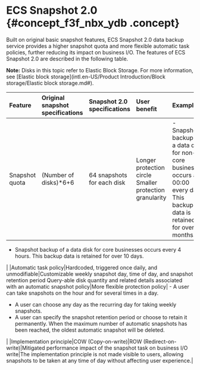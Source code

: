 # ECS Snapshot 2.0 {#concept_f3f_nbx_ydb .concept}

Built on original basic snapshot features, ECS Snapshot 2.0 data backup service provides a higher snapshot quota and more flexible automatic task policies, further reducing its impact on business I/O. The features of ECS Snapshot 2.0 are described in the following table.

**Note:** Disks in this topic refer to Elastic Block Storage. For more information, see [Elastic block storage](intl.en-US/Product Introduction/Block storage/Elastic block storage.md#).

|Feature|Original snapshot specifications|Snapshot 2.0 specifications|User benefit|Example|
|:------|:-------------------------------|:--------------------------|:-----------|:------|
|Snapshot quota|\(Number of disks\)\*6+6|64 snapshots for each disk|Longer protection circle Smaller protection granularity| -   Snapshot backup of a data disk for non-core businesses occurs at 00:00 every day. This backup data is retained for over 2 months.
-   Snapshot backup of a data disk for core businesses occurs every 4 hours. This backup data is retained for over 10 days.

 |
|Automatic task policy|Hardcoded, triggered once daily, and unmodifiable|Customizable weekly snapshot day, time of day, and snapshot retention period Query-able disk quantity and related details associated with an automatic snapshot policy|More flexible protection policy| -   A user can take snapshots on the hour and for several times in a day.
-   A user can choose any day as the recurring day for taking weekly snapshots.
-   A user can specify the snapshot retention period or choose to retain it permanently. When the maximum number of automatic snapshots has been reached, the oldest automatic snapshot will be deleted.

 |
|Implementation principle|COW \(Copy-on-write\)|ROW \(Redirect-on-write\)|Mitigated performance impact of the snapshot task on business I/O write|The implementation principle is not made visible to users, allowing snapshots to be taken at any time of day without affecting user experience.|

